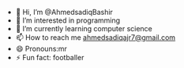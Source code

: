 - 👋 Hi, I’m @AhmedsadiqBashir
- 👀 I’m interested in programming
- 🌱 I’m currently learning computer science
- 📫 How to reach me ahmedsadiqajr7@gmail.com
- 😄 Pronouns:mr
- ⚡ Fun fact: footballer

<!---
AhmedsadiqBashir/AhmedsadiqBashir is a ✨ special ✨ repository because its `README.md` (this file) appears on your GitHub profile.
You can click the Preview link to take a look at your changes.
--->
